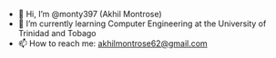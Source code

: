 - 👋 Hi, I’m @monty397 (Akhil Montrose)
- 🌱 I’m currently learning Computer Engineering at the University of Trinidad and Tobago
- 📫 How to reach me: akhilmontrose62@gmail.com

